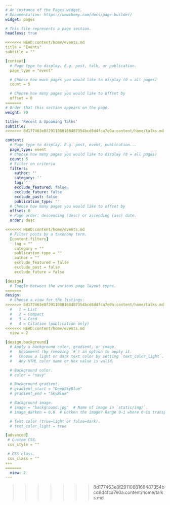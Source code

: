 ```yaml
---
# An instance of the Pages widget.
# Documentation: https://wowchemy.com/docs/page-builder/
widget: pages

# This file represents a page section.
headless: true

<<<<<<< HEAD:content/home/events.md
title = "Events"
subtitle = ""

[content]
  # Page type to display. E.g. post, talk, or publication.
  page_type = "event"

  # Choose how much pages you would like to display (0 = all pages)
  count = 5

  # Choose how many pages you would like to offset by
  offset = 0
=======
# Order that this section appears on the page.
weight: 70

title: 'Recent & Upcoming Talks'
subtitle:
>>>>>>> 8d177463e8f2911088168487354bcd8d4fca7e0a:content/home/talks.md

content:
  # Page type to display. E.g. post, event, publication...
  page_type: event
  # Choose how many pages you would like to display (0 = all pages)
  count: 5
  # Filter on criteria
  filters:
    author: ''
    category: ''
    tag: ''
    exclude_featured: false
    exclude_future: false
    exclude_past: false
    publication_type: ''
  # Choose how many pages you would like to offset by
  offset: 0
  # Page order: descending (desc) or ascending (asc) date.
  order: desc

<<<<<<< HEAD:content/home/events.md
  # Filter posts by a taxonomy term.
  [content.filters]
    tag = ""
    category = ""
    publication_type = ""
    author = ""
    exclude_featured = false
    exclude_past = false
    exclude_future = false

[design]
  # Toggle between the various page layout types.
=======
design:
  # Choose a view for the listings:
>>>>>>> 8d177463e8f2911088168487354bcd8d4fca7e0a:content/home/talks.md
  #   1 = List
  #   2 = Compact
  #   3 = Card
  #   4 = Citation (publication only)
<<<<<<< HEAD:content/home/events.md
  view = 2

[design.background]
  # Apply a background color, gradient, or image.
  #   Uncomment (by removing `#`) an option to apply it.
  #   Choose a light or dark text color by setting `text_color_light`.
  #   Any HTML color name or Hex value is valid.

  # Background color.
  # color = "navy"

  # Background gradient.
  # gradient_start = "DeepSkyBlue"
  # gradient_end = "SkyBlue"

  # Background image.
  # image = "background.jpg"  # Name of image in `static/img/`.
  # image_darken = 0.6  # Darken the image? Range 0-1 where 0 is transparent and 1 is opaque.

  # Text color (true=light or false=dark).
  # text_color_light = true

[advanced]
 # Custom CSS.
 css_style = ""

 # CSS class.
 css_class = ""
+++
=======
  view: 2
---
```

>>>>>>> 8d177463e8f2911088168487354bcd8d4fca7e0a:content/home/talks.md

